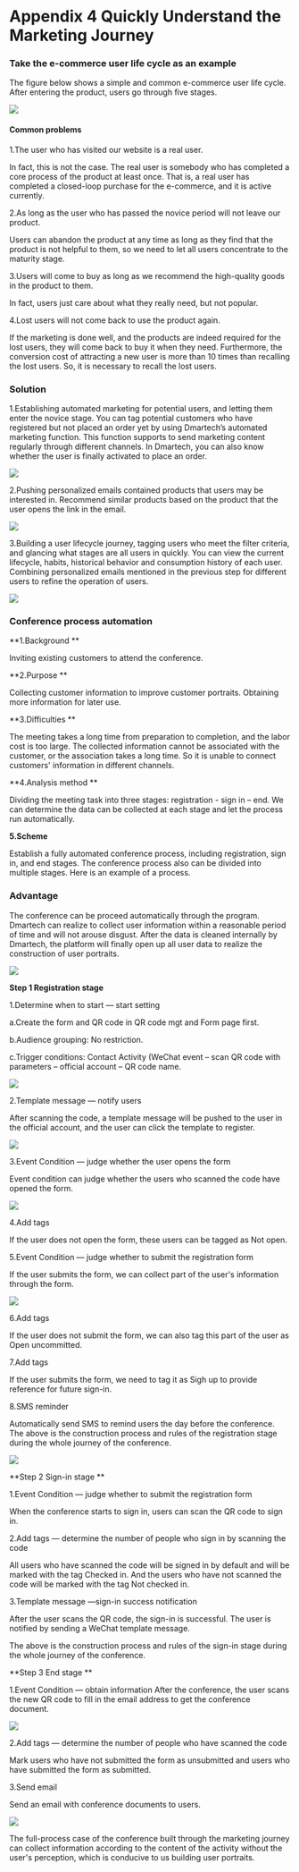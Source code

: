 # Appendix 4 Quickly Understand the Marketing Journey

### Take the e-commerce user life cycle as an example&#x20;

The figure below shows a simple and common e-commerce user life cycle. After entering the product, users go through five stages.

![](<.gitbook/assets/image (532).png>)

#### Common problems&#x20;

1.The user who has visited our website is a real user.

&#x20;In fact, this is not the case. The real user is somebody who has completed a core process of the product at least once. That is, a real user has completed a closed-loop purchase for the e-commerce, and it is active currently.&#x20;

2.As long as the user who has passed the novice period will not leave our product.&#x20;

Users can abandon the product at any time as long as they find that the product is not helpful to them, so we need to let all users concentrate to the maturity stage.&#x20;

3.Users will come to buy as long as we recommend the high-quality goods in the product to them.&#x20;

In fact, users just care about what they really need, but not popular.&#x20;

4.Lost users will not come back to use the product again.&#x20;

If the marketing is done well, and the products are indeed required for the lost users, they will come back to buy it when they need. Furthermore, the conversion cost of attracting a new user is more than 10 times than recalling the lost users. So, it is necessary to recall the lost users.

### Solution&#x20;

1.Establishing automated marketing for potential users, and letting them enter the novice stage. You can tag potential customers who have registered but not placed an order yet by using Dmartech’s automated marketing function. This function supports to send marketing content regularly through different channels. In Dmartech, you can also know whether the user is finally activated to place an order.

![](<.gitbook/assets/image (560).png>)

2.Pushing personalized emails contained products that users may be interested in. Recommend similar products based on the product that the user opens the link in the email.

![](<.gitbook/assets/image (505).png>)

3.Building a user lifecycle journey, tagging users who meet the filter criteria, and glancing what stages are all users in quickly. You can view the current lifecycle, habits, historical behavior and consumption history of each user. Combining personalized emails mentioned in the previous step for different users to refine the operation of users.

![](<.gitbook/assets/image (548).png>)

### Conference process automation&#x20;

**1.Background **

Inviting existing customers to attend the conference.&#x20;

**2.Purpose **

Collecting customer information to improve customer portraits. Obtaining more information for later use.&#x20;

**3.Difficulties **

The meeting takes a long time from preparation to completion, and the labor cost is too large. The collected information cannot be associated with the customer, or the association takes a long time. So it is unable to connect customers' information in different channels.&#x20;

**4.Analysis method **

Dividing the meeting task into three stages: registration - sign in – end. We can determine the data can be collected at each stage and let the process run automatically.&#x20;

**5.Scheme**

&#x20;Establish a fully automated conference process, including registration, sign in, and end stages. The conference process also can be divided into multiple stages. Here is an example of a process.

### Advantage&#x20;

The conference can be proceed automatically through the program. Dmartech can realize to collect user information within a reasonable period of time and will not arouse disgust. After the data is cleaned internally by Dmartech, the platform will finally open up all user data to realize the construction of user portraits.

![](<.gitbook/assets/image (568).png>)

**Step 1 Registration stage**&#x20;

1.Determine when to start — start setting&#x20;

a.Create the form and QR code in QR code mgt and Form page first.&#x20;

b.Audience grouping: No restriction.&#x20;

c.Trigger conditions: Contact Activity (WeChat event – scan QR code with parameters – official account – QR code name.

![](<.gitbook/assets/image (549).png>)

2.Template message — notify users

&#x20;After scanning the code, a template message will be pushed to the user in the official account, and the user can click the template to register.

![](<.gitbook/assets/image (515).png>)

3.Event Condition — judge whether the user opens the form

&#x20;Event condition can judge whether the users who scanned the code have opened the form.

![](<.gitbook/assets/image (553).png>)

4.Add tags

&#x20;If the user does not open the form, these users can be tagged as Not open.&#x20;

5.Event Condition — judge whether to submit the registration form

&#x20;If the user submits the form, we can collect part of the user's information through the form.

![](<.gitbook/assets/image (492).png>)

6.Add tags&#x20;

If the user does not submit the form, we can also tag this part of the user as Open uncommitted.&#x20;

7.Add tags

&#x20;If the user submits the form, we need to tag it as Sigh up to provide reference for future sign-in.&#x20;

8.SMS reminder&#x20;

Automatically send SMS to remind users the day before the conference. The above is the construction process and rules of the registration stage during the whole journey of the conference.

![](<.gitbook/assets/image (561).png>)

**Step 2 Sign-in stage **

1.Event Condition — judge whether to submit the registration form&#x20;

When the conference starts to sign in, users can scan the QR code to sign in.&#x20;

2.Add tags — determine the number of people who sign in by scanning the code

&#x20;All users who have scanned the code will be signed in by default and will be marked with the tag Checked in. And the users who have not scanned the code will be marked with the tag Not checked in.&#x20;

3.Template message —sign-in success notification&#x20;

After the user scans the QR code, the sign-in is successful. The user is notified by sending a WeChat template message.&#x20;

The above is the construction process and rules of the sign-in stage during the whole journey of the conference.

**Step 3 End stage **

1.Event Condition — obtain information After the conference, the user scans the new QR code to fill in the email address to get the conference document.

![](<.gitbook/assets/image (495).png>)

2.Add tags — determine the number of people who have scanned the code

&#x20;Mark users who have not submitted the form as unsubmitted and users who have submitted the form as submitted.&#x20;

3.Send email&#x20;

Send an email with conference documents to users.

![](<.gitbook/assets/image (490).png>)

The full-process case of the conference built through the marketing journey can collect information according to the content of the activity without the user's perception, which is conducive to us building user portraits.
